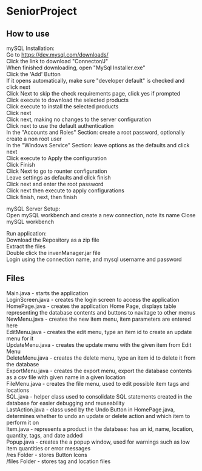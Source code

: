 # SeniorProject
How to use
-------------
mySQL Installation:  
Go to https://dev.mysql.com/downloads/  
Click the link to download "Connector/J"  
When finished downloading, open "MySql Installer.exe"  
Click the 'Add' Button  
If it opens automatically, make sure "developer default" is checked and click next  
Click Next to skip the check requirements page, click yes if prompted  
Click execute to download the selected products  
Click execute to install the selected products  
Click next  
Click next, making no changes to the server configuration  
Click next to use the default authentication  
In the "Accounts and Roles" Section: create a root password, optionally create a non root user  
In the "Windows Service" Section: leave options as the defaults and click next  
Click execute to Apply the configuration  
Click Finish  
Click Next to go to rounter configuration  
Leave settings as defaults and click finish  
Click next and enter the root password  
Click next then execute to apply configurations  
Click finish, next, then finish  

mySQL Server Setup:  
Open mySQL workbench and create a new connection, note its name
Close mySQL workbench

Run application:  
Download the Repository as a zip file  
Extract the files  
Double click the invenManager.jar file  
Login using the connection name, and mysql username and password  

Files
------------
Main.java - starts the application  
LoginScreen.java - creates the login screen to access the application  
HomePage.java - creates the application Home Page, displays table representing the database contents and buttons to navitage to other menus 
NewMenu.java - creates the new item menu, item parameters are entered here  
EditMenu.java - creates the edit menu, type an item id to create an update menu for it  
UpdateMenu.java - creates the update menu with the given item from Edit Menu  
DeleteMenu.java - creates the delete menu, type an item id to delete it from the database  
ExportMenu.java - creates the export menu, export the database contents as a csv file with given name in a given location  
FileMenu.java - creates the file menu, used to edit possible item tags and locations  
SQL.java - helper class used to consolidate SQL statements created in the database for easier debugging and reuseability  
LastAction.java - class used by the Undo Button in HomePage.java, determines whether to undo an update or delete action and which item to perform it on  
Item.java - represents a product in the database: has an id, name, location, quantity, tags, and date added  
Popup.java - creates the a popup window, used for warnings such as low item quantities or error messages  
/res Folder - stores Button Icons  
/files Folder - stores tag and location files
